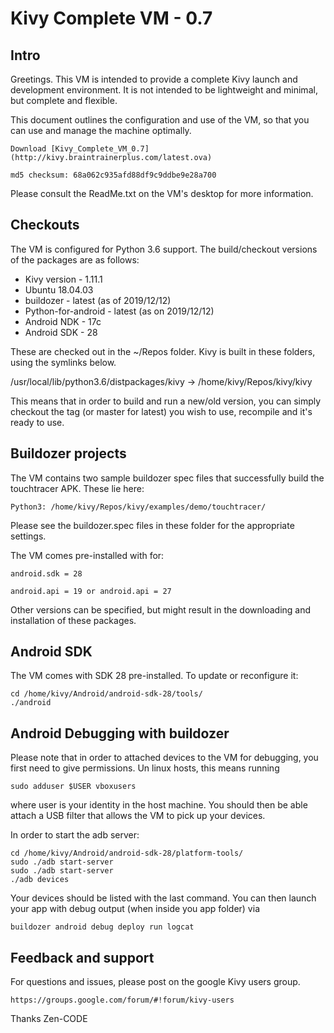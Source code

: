 # Kivy Complete VM - 0.7

## Intro

Greetings. This VM is intended to provide a complete Kivy launch and development
environment. It is not intended to be lightweight and minimal, but complete and
flexible.

This document outlines the configuration and use of the VM, so that you can use
and manage the machine optimally.

    Download [Kivy_Complete_VM_0.7](http://kivy.braintrainerplus.com/latest.ova)

    md5 checksum: 68a062c935afd88df9c9ddbe9e28a700

Please consult the ReadMe.txt on the VM's desktop for more information.

## Checkouts

The VM is configured for Python 3.6 support. The build/checkout versions of the
packages are as follows:

* Kivy version - 1.11.1
* Ubuntu 18.04.03
* buildozer - latest (as of 2019/12/12)
* Python-for-android - latest (as on 2019/12/12)
* Android NDK - 17c
* Android SDK - 28

 These are checked out in the ~/Repos folder. Kivy is built in these folders,
 using the symlinks below.

  /usr/local/lib/python3.6/distpackages/kivy -> /home/kivy/Repos/kivy/kivy

This means that in order to build and run a new/old version, you can simply
checkout the tag (or master for latest) you wish to use, recompile and it's
ready to use.

## Buildozer projects

The VM contains two sample buildozer spec files that successfully build the
touchtracer APK. These lie here:

    Python3: /home/kivy/Repos/kivy/examples/demo/touchtracer/

Please see the buildozer.spec files in these folder for the appropriate
settings.

The VM comes pre-installed with for:

    android.sdk = 28

    android.api = 19 or android.api = 27

Other versions can be specified, but might result in the downloading and
installation of these packages.

## Android SDK

The VM comes with SDK 28 pre-installed. To update or reconfigure it:

    cd /home/kivy/Android/android-sdk-28/tools/
    ./android

## Android Debugging with buildozer

Please note that in order to attached devices to the VM for debugging,
you first need to give permissions. Un linux hosts, this means running

    sudo adduser $USER vboxusers

where user is your identity in the host machine. You should then be able
attach a USB filter that allows the VM to pick up your devices.

In order to start the adb server:

    cd /home/kivy/Android/android-sdk-28/platform-tools/
    sudo ./adb start-server
    sudo ./adb start-server
    ./adb devices

Your devices should be listed with the last command. You can then launch
your app with debug output (when inside you app folder) via

    buildozer android debug deploy run logcat

## Feedback and support

For questions and issues, please post on the google Kivy users group.

    https://groups.google.com/forum/#!forum/kivy-users

Thanks
Zen-CODE
